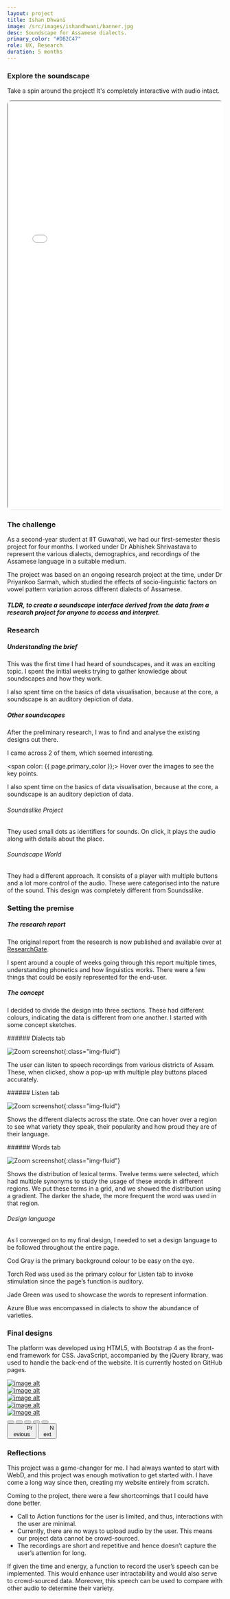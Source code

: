 ```yaml
---
layout: project
title: Ishan Dhwani
image: /src/images/ishandhwani/banner.jpg
desc: Soundscape for Assamese dialects.
primary_color: "#DB2C47"
role: UX, Research
duration: 5 months
---
```


### Explore the soundscape

Take a spin around the project! It's completely interactive with audio intact.

<div class="container-fluid full-width mt-5" style="border-radius:10px;overflow: hidden;">
<iframe src="/works/IshanDhvani/iframe.html" width="100%" height="950px" allowfullscreen></iframe>
</div>

<div class="mt-5"></div>

### The challenge

As a second-year student at IIT Guwahati, we had our first-semester thesis project for four months. I worked under Dr Abhishek Shrivastava to represent the various dialects, demographics, and recordings of the Assamese language in a suitable medium.

The project was based on an ongoing research project at the time, under Dr Priyankoo Sarmah, which studied the effects of socio-linguistic factors on vowel pattern variation across different dialects of Assamese.

<div class="mt-2"></div>

##### TLDR, to create a soundscape interface derived from the data from a research project for anyone to access and interpret.

<div class="mt-5"></div>

### Research

##### Understanding the brief
This was the first time I had heard of soundscapes, and it was an exciting topic. I spent the initial weeks trying to gather knowledge about soundscapes and how they work.

I also spent time on the basics of data visualisation, because at the core, a soundscape is an auditory depiction of data.

##### Other soundscapes
After the preliminary research, I was to find and analyse the existing designs out there.

I came across 2 of them, which seemed interesting.

<span color: {{ page.primary_color }};> Hover over the images to see the key points. </span>

I also spent time on the basics of data visualisation, because at the core, a soundscape is an auditory depiction of data.

###### Soundsslike Project
They used small dots as identifiers for sounds. On click, it plays the audio along with details about the place.

###### Soundscape World
They had a different approach. It consists of a player with multiple buttons and a lot more control of the audio. These were categorised into the nature of the sound. This design was completely different from Soundsslike.

<div class="mt-5"></div>

### Setting the premise

##### The research report

The original report from the research is now published and available over at [ResearchGate](https://www.researchgate.net/publication/293544030_A_Sociolinguistic_study_of_Lexical_variation_in_Assamese).

I spent around a couple of weeks going through this report multiple times, understanding phonetics and how linguistics works. There were a few things that could be easily represented for the end-user.

##### The concept

I decided to divide the design into three sections. These had different colours, indicating the data is different from one another. I started with some concept sketches.

<div class="mt-4"></div>
###### Dialects tab

![Zoom screenshot](/src/images/ishandhwani/dialects.jpg){:class="img-fluid"}

The user can listen to speech recordings from various districts of Assam. These, when clicked, show a pop-up with multiple play buttons placed accurately.

<div class="mt-4"></div>
###### Listen tab

![Zoom screenshot](/src/images/ishandhwani/listen.jpg){:class="img-fluid"}

Shows the different dialects across the state. One can hover over a region to see what variety they speak, their popularity and how proud they are of their language.

<div class="mt-4"></div>
###### Words tab

![Zoom screenshot](/src/images/ishandhwani/words.jpg){:class="img-fluid"}

Shows the distribution of lexical terms. Twelve terms were selected, which had multiple synonyms to study the usage of these words in different regions. We put these terms in a grid, and we showed the distribution using a gradient. The darker the shade, the more frequent the word was used in that region.

<div class="mt-4"></div>

###### Design language

As I converged on to my final design, I needed to set a design language to be followed throughout the entire page.

Cod Gray is the primary background colour to be easy on the eye.

Torch Red was used as the primary colour for Listen tab to invoke stimulation since the page’s function is auditory.

Jade Green was used to showcase the words to represent information.

Azure Blue was encompassed in dialects to show the abundance of varieties.

<div class="mt-5"></div>

### Final designs
The platform was developed using HTML5, with Bootstrap 4 as the front-end framework for CSS. JavaScript, accompanied by the jQuery library, was used to handle the back-end of the website. It is currently hosted on GitHub pages.

<!--Carousel Wrapper-->
<div id="final-wireframes" class="carousel slide mt-5" data-ride="carousel">

<!--Slides-->
<div class="carousel-inner">
<div class="carousel-item active">
    <a class="venobox" data-gall="gallery1" href="src/images/ishandhwani/Screen1.jpg"><img loading="lazy" class="d-block w-100" src="src/images/ishandhwani/Screen1.jpg" alt="image alt"/></a>
</div>
<div class="carousel-item">
    <a class="venobox" data-gall="gallery1" href="src/images/ishandhwani/Screen2.jpg"><img loading="lazy" class="d-block w-100" src="src/images/ishandhwani/Screen2.jpg" alt="image alt"/></a>
</div>
<div class="carousel-item">
    <a class="venobox" data-gall="gallery1" href="src/images/ishandhwani/Screen3.jpg"><img loading="lazy" class="d-block w-100" src="src/images/ishandhwani/Screen3.jpg" alt="image alt"/></a>
</div>
<div class="carousel-item">
    <a class="venobox" data-gall="gallery1" href="src/images/ishandhwani/Screen4.jpg"><img loading="lazy" class="d-block w-100" src="src/images/ishandhwani/Screen4.jpg" alt="image alt"/></a>
</div>
<div class="carousel-item">
    <a class="venobox" data-gall="gallery1" href="src/images/ishandhwani/Screen5.jpg"><img loading="lazy" class="d-block w-100" src="src/images/ishandhwani/Screen5.jpg" alt="image alt"/></a>
</div>
</div>
<!--Slides-->

<!--Indicators-->
<div class="carousel-indicators">
<button type="button" data-bs-target="#final-wireframes" data-bs-slide-to="0" class="active" aria-current="true" aria-label="Slide 1"></button>
<button type="button" data-bs-target="#final-wireframes" data-bs-slide-to="1" aria-label="Slide 2"></button>
<button type="button" data-bs-target="#final-wireframes" data-bs-slide-to="2" aria-label="Slide 3"></button>
<button type="button" data-bs-target="#final-wireframes" data-bs-slide-to="3" aria-label="Slide 4"></button>
<button type="button" data-bs-target="#final-wireframes" data-bs-slide-to="4" aria-label="Slide 5"></button>
</div>
<!--/.Indicators-->

<!--Controls-->
<button class="carousel-control-prev" type="button" data-bs-target="#final-wireframes" data-bs-slide="prev">
<span class="carousel-control-prev-icon" style="margin-right: 70%;" aria-hidden="true"></span>
<span class="visually-hidden">Previous</span>
</button>
<button class="carousel-control-next" type="button" data-bs-target="#final-wireframes" data-bs-slide="next">
<span class="carousel-control-next-icon" style="margin-left: 70%;" aria-hidden="true"></span>
<span class="visually-hidden">Next</span>
</button>
<!--/.Controls-->

</div>
<!--/.Carousel Wrapper-->

### Reflections
This project was a game-changer for me. I had always wanted to start with WebD, and this project was enough motivation to get started with. I have come a long way since then, creating my website entirely from scratch.

Coming to the project, there were a few shortcomings that I could have done better.

- Call to Action functions for the user is limited, and thus, interactions with the user are minimal.
- Currently, there are no ways to upload audio by the user. This means our project data cannot be crowd-sourced.
- The recordings are short and repetitive and hence doesn’t capture the user’s attention for long.

If given the time and energy, a function to record the user’s speech can be implemented. This would enhance user intractability and would also serve to crowd-sourced data. Moreover, this speech can be used to compare with other audio to determine their variety.

<div class="mt-5"></div>